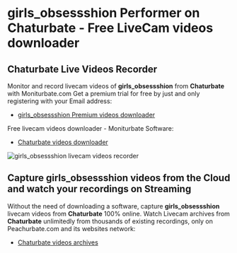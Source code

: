 # girls_obsessshion Performer on Chaturbate - Free LiveCam videos downloader

## Chaturbate Live Videos Recorder

Monitor and record livecam videos of **girls_obsessshion** from **Chaturbate** with Moniturbate.com
Get a premium trial for free by just and only registering with your Email address:
* [girls_obsessshion Premium videos downloader](https://moniturbate.com/request-demo-licence-key.html)

Free livecam videos downloader - Moniturbate Software:
* [Chaturbate videos downloader](https://moniturbate.com/moniturbate-download-software.html)

![girls_obsessshion livecam videos recorder](https://peachurnet.com/templates/moniturbate-software.png)


## Capture girls_obsessshion videos from the Cloud and watch your recordings on Streaming

Without the need of downloading a software, capture **girls_obsessshion** livecam videos from **Chaturbate** 100% online.
Watch Livecam archives from **Chaturbate** unlimitedly from thousands of existing recordings, only on Peachurbate.com and its websites network:
* [Chaturbate videos archives](https://peachurnet.com/)